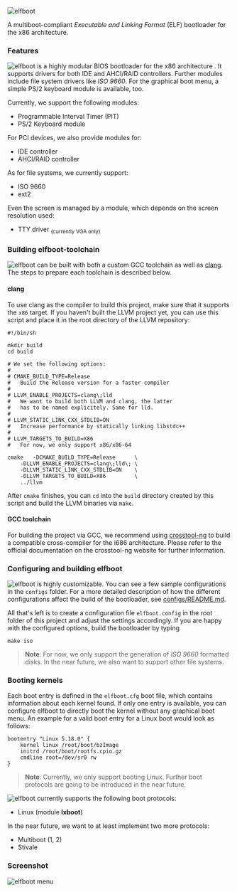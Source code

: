 ![elfboot](images/elfboot-logo.png)

A multiboot-compliant *Executable and Linking Format* (ELF) bootloader for the x86 architecture.

### Features ###

![elfboot](images/elfboot-logo-inline.png) is a highly modular BIOS bootloader for the x86 architecture . It supports drivers for both IDE and AHCI/RAID controllers. Further modules include file system drivers like *ISO 9660*. For the graphical boot menu, a simple PS/2 keyboard module is available, too.

Currently, we support the following modules:

 - Programmable Interval Timer (PIT)
 - PS/2 Keyboard module

For PCI devices, we also provide modules for:

 - IDE controller
 - AHCI/RAID controller

As for file systems, we currently support:

 - ISO 9660
 - ext2

Even the screen is managed by a module, which depends on the screen resolution used:

 - TTY driver <sub>(currently VGA only)</sub>

### Building elfboot-toolchain ###

![elfboot](images/elfboot-logo-inline.png) can be built with both a custom GCC toolchain as well as [clang](https://github.com/llvm/llvm-project). The steps to prepare each toolchain is described below.

#### clang ####

To use clang as the compiler to build this project, make sure that it supports the `x86` target. If you haven't built the LLVM project yet, you can use this script and place it in the root directory of the LLVM repository:

```
#!/bin/sh

mkdir build
cd build

# We set the following options:
#
# CMAKE_BUILD_TYPE=Release
# 	Build the Release version for a faster compiler
#
# LLVM_ENABLE_PROJECTS=clang\;lld
# 	We want to build both LLVM and clang, the latter
# 	has to be named explicitely. Same for lld.
#
# LLVM_STATIC_LINK_CXX_STDLIB=ON
#	Increase performance by statically linking libstdc++
#
# LLVM_TARGETS_TO_BUILD=X86
# 	For now, we only support x86/x86-64

cmake 	-DCMAKE_BUILD_TYPE=Release		\
	-DLLVM_ENABLE_PROJECTS=clang\;lld\;	\
	-DLLVM_STATIC_LINK_CXX_STDLIB=ON	\
	-DLLVM_TARGETS_TO_BUILD=X86			\
	../llvm
```
After `cmake` finishes, you can `cd` into the `build` directory created by this script and build the LLVM binaries via `make`.

#### GCC toolchain ####

For building the project via GCC, we recommend using [crosstool-ng](https://crosstool-ng.github.io/) to build a compatible cross-compiler for the i686 architecture. Please refer to the official documentation on the crosstool-ng website for further information.

### Configuring and building elfboot ###

![elfboot](images/elfboot-logo-inline.png) is highly customizable. You can see a few sample configurations in the `configs` folder. For a more detailed description of how the different configurations affect the build of the bootloader, see [configs/README.md](configs/README.md).

All that's left is to create a configuration file `elfboot.config` in the root folder of this project and adjust the settings accordingly. If you are happy with the configured options, build the bootloader by typing

```
make iso
```

> **Note**: For now, we only support the generation of *ISO 9660* formatted disks. In the near future, we also want to support other file systems.

### Booting kernels ###

Each boot entry is defined in the `elfboot.cfg` boot file, which contains information about each kernel found. If only one entry is available, you can configure elfboot to directly boot the kernel without any graphical boot menu. An example for a valid boot entry for a Linux boot would look as follows:

```
bootentry "Linux 5.18.0" {
	kernel linux /root/boot/bzImage
	initrd /root/boot/rootfs.cpio.gz
	cmdline root=/dev/sr0 rw
}
```

> **Note**: Currently, we only support booting Linux. Further boot protocols are going to be introduced in the near future.

![elfboot](images/elfboot-logo-inline.png) currently supports the following boot protocols:

 - Linux (module **lxboot**)

In the near future, we want to at least implement two more protocols:

 - Multiboot (1, 2)
 - Stivale

### Screenshot ###

![elfboot menu](images/elfboot-loader-menu.png)